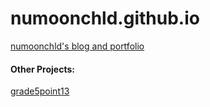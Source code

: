 # numoonchld.github.io

[numoonchld's blog and portfolio](numoonchld.github.io)
 


#### Other Projects:

[grade5point13](grade5point13.herokuapp.com)
